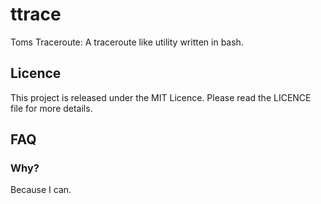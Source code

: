 # ttrace
Toms Traceroute: A traceroute like utility written in bash.

## Licence
This project is released under the MIT Licence. Please read the LICENCE file for more details.

## FAQ

### Why?
Because I can.
